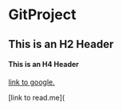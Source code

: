 # GitProject
## This is an H2 Header
#### This is an H4 Header



[link to google.](https://www.google.com)

[link to read.me](
